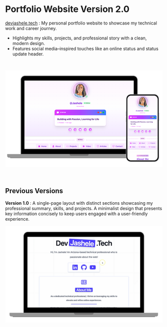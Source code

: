 # Portfolio Website Version 2.0


[devjashele.tech](https://devjashele.tech/) : My personal portfolio website to showcase my technical work and career journey.
- Highlights my skills, projects, and professional story with a clean, modern design.
- Features social media–inspired touches like an online status and status update header.

<br>

![Version 2.0 website preview](/v2/images/v1-preview.png)

<br>

## Previous Versions

**Version 1.0** : A single-page layout with distinct sections showcasing my professional summary, skills, and projects. A minimalist design that presents key information concisely to keep users engaged with a user-friendly experience.

![Version 1.0 website preview](/v1/version1-preview.png)
